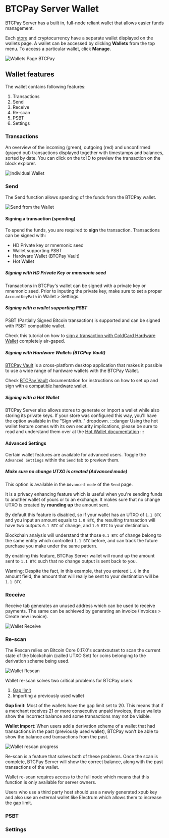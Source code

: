 # BTCPay Server Wallet

BTCPay Server has a built in, full-node reliant wallet that allows easier funds management. 

Each [store](CreateStore.md) and cryptocurrency have a separate wallet displayed on the wallets page. A wallet can be accessed by clicking **Wallets** from the top menu. To access a particular wallet, click **Manage**.

![Wallets Page BTCPay](./img/wallet/Wallets.png)

## Wallet features

The wallet contains following features:

1. Transactions
2. Send
3. Receive
4. Re-scan
5. PSBT
6. Settings

### Transactions

An overview of the incoming (green), outgoing (red) and unconfirmed (grayed out) transactions displayed together with timestamps and balances, sorted by date. You can click on the tx ID to preview the transaction on the block explorer.

![Individual Wallet](./img/wallet/WallettTransactions.png)

### Send

The Send function allows spending of the funds from the BTCPay wallet.

![Send from the Wallet](./img/wallet/WalletSend.png)

#### Signing a transaction (spending)

To spend the funds, you are required to **sign** the transaction. Transactions can be signed with:

- HD Private key or mnemonic seed
- Wallet supporting PSBT
- Hardware Wallet (BTCPay Vault)
- Hot Wallet

##### Signing with HD Private Key or mnemonic seed

Transactions in BTCPay's wallet can be signed with a private key or mnemonic seed. Prior to inputing the private key, make sure to set a proper `AccountKeyPath` in Wallet > Settings.

##### Signing with a wallet supporting PSBT

PSBT (Partially Signed Bitcoin transaction) is supported and can be signed with PSBT compatible wallet.

Check this tutorial on how to [sign a transaction with ColdCard Hardware Wallet](ColdCardWallet.md#spending-from-btcpay-server-wallet-with-coldcard-psbt) completely air-gaped.

##### Signing with Hardware Wallets (BTCPay Vault)

[BTCPay Vault](https://blog.btcpayserver.org/btcpay-vault/) is a cross-platform desktop application that makes it possible to use a wide range of hardware wallets with the BTCPay Wallet.

Check [BTCPay Vault](Vault.md) documentation for instructions on how to set up and sign with a [compatible hardware wallet](https://github.com/bitcoin-core/HWI#device-support).

##### Signing with a Hot Wallet

BTCPay Server also allows stores to generate or import a wallet while also storing its private keys. If your store was configured this way, you'll have the option available in the "Sign with.." dropdown.
:::danger
Using the hot wallet feature comes with its own security implications, please be sure to read and understand them over at the [Hot Wallet documentation](HotWallet.md)
:::

#### Advanced Settings

Certain wallet features are available for advanced users. Toggle the `Advanced Settings` within the `Send` tab to preview them.

##### Make sure no change UTXO is created (Advanced mode)

This option is available in the `Advanced mode` of the `Send` page.

It is a privacy enhancing feature which is useful when you're sending funds to another wallet of yours or to an exchange. It makes sure that no change UTXO is created by **rounding up** the amount sent.

By default this feature is disabled, so if your wallet has an UTXO of `1.1 BTC` and you input an amount equals to `1.0 BTC`, the resulting transaction will have two outputs `0.1 BTC` of change, and `1.0 BTC` to your destination.

Blockchain analysis will understand that those `0.1 BTC` of change belong to the same entity which controlled `1.1 BTC` before, and can track the future purchase you make under the same pattern.

By enabling this feature, BTCPay Server wallet will round up the amount sent to `1.1 BTC` such that no change output is sent back to you.

Warning: Despite the fact, in this example, that you entered `1.0` in the amount field, the amount that will really be sent to your destination will be `1.1 BTC`.

### Receive

Receive tab generates an unused address which can be used to receive payments. The same can be achieved by generating an invoice (Invoices > Create new invoice).

![Wallet Receive](./img/wallet/WalletReceive.png)


### Re-scan

The Rescan relies on Bitcoin Core 0.17.0's scantxoutset to scan the current state of the blockchain (called UTXO Set) for coins belonging to the derivation scheme being used.

![Wallet Rescan](./img/wallet/WalletRescan.png)

Wallet re-scan solves two critical problems for BTCPay users:

1. [Gap limit](FAQ/FAQ-Wallet.md#missing-payments-in-my-software-or-hardware-wallet)
2. Importing a previously used wallet

**Gap limit**: Most of the wallets have the gap limit set to 20. This means that if a merchant receives 21 or more consecutive unpaid invoices, those wallets show the incorrect balance and some transactions may not be visible.

**Wallet import**: When users add a derivation scheme of a wallet that had transactions in the past (previously used wallet), BTCPay won't be able to show the balance and transactions from the past.

![Wallet rescan progress](./img/wallet/WalletRescanProgress.png)

Re-scan is a feature that solves both of these problems. Once the scan is complete, BTCPay Server will show the correct balance, along with the past transactions of the wallet.

Wallet re-scan requires access to the full node which means that this function is only available for server owners.

Users who use a third party host should use a newly generated xpub key and also use an external wallet like Electrum which allows them to increase the gap limit.

### PSBT

### Settings